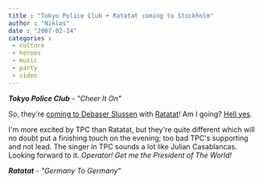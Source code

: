 ```yaml
---
title : "Tokyo Police Club + Ratatat coming to Stockholm"
author : "Niklas"
date : "2007-02-14"
categories : 
 - culture
 - heroes
 - music
 - party
 - video
---
```


 _**Tokyo Police Club** - "Cheer It On"_

So, they're [coming to Debaser Slussen](http://debaser.nu/shopexd.asp?id=445#445) with [Ratatat](http://www.ratatatmusic.com)! Am I going? [Hell yes](http://www.last.fm/event/82097).

I'm more excited by TPC than Ratatat, but they're quite different which will no doubt put a finishing touch on the evening; too bad TPC's supporting and not lead. The singer in TPC sounds a lot like Julian Casablancas. Looking forward to it. _Operator! Get me the President of The World!_

 _**Ratatat** - "Germany To Germany"_
